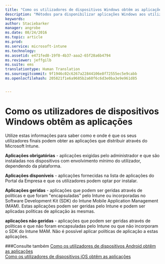 ```yaml
---
title: "Como os utilizadores de dispositivos Windows obtêm as aplicações | Microsoft Intune"
description: "Métodos para disponibilizar aplicações Windows aos utilizadores finais"
keywords: 
author: Staciebarker
manager: angrobe
ms.date: 08/24/2016
ms.topic: article
ms.prod: 
ms.service: microsoft-intune
ms.technology: 
ms.assetid: e471fed8-19f0-4b37-aaa2-65f28a6b4794
ms.reviewer: jeffgilb
ms.suite: ems
translationtype: Human Translation
ms.sourcegitcommit: 9f1946c02c6267a22844106e8f72555ec5e9cabb
ms.openlocfilehash: 205821f1e6a9685b2a60f6c6d3e0ba3e9e961d85


---
```



# Como os utilizadores de dispositivos Windows obtêm as aplicações

Utilize estas informações para saber como e onde é que os seus utilizadores finais podem obter as aplicações que distribuir através do Microsoft Intune.

**Aplicações obrigatórias** - aplicações exigidas pelo administrador e que são instaladas nos dispositivos com envolvimento mínimo do utilizador, dependendo da plataforma.

**Aplicações disponíveis** - aplicações fornecidas na lista de aplicações do Portal da Empresa e que os utilizadores podem optar por instalar.

**Aplicações geridas** - aplicações que podem ser geridas através de políticas e que foram "encapsuladas" pelo Intune ou incorporadas no Software Development Kit (SDK) do Intune Mobile Application Management (MAM). Estas aplicações podem ser geridas pelo Intune e podem ser aplicadas políticas de aplicação às mesmas.

**aplicações não geridas** - aplicações que podem ser geridas através de políticas e que não foram encapsuladas pelo Intune ou que não incorporam o SDK do Intune MAM. Não é possível aplicar políticas de aplicação a estas aplicações.

###Consulte também
[Como os utilizadores de dispositivos Android obtêm as aplicações](how-your-android-users-get-their-apps.md)</br>
[Como os utilizadores de dispositivos iOS obtêm as aplicações](how-your-ios-users-get-their-apps.md)



<!--HONumber=Aug16_HO4-->


